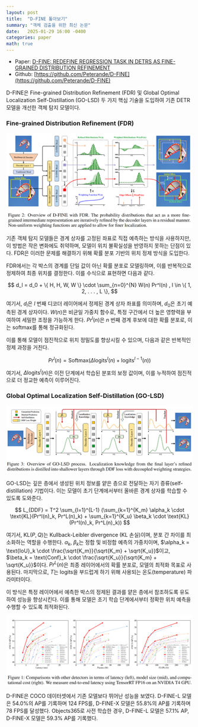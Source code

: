 ```yaml
---
layout: post
title:  "D-FINE 톺아보기"
summary: "객체 검출을 위한 최신 논문"
date:   2025-01-29 16:00 -0400
categories: paper
math: true
---
```


- Paper: [D-FINE: REDEFINE REGRESSION TASK IN DETRS AS FINE-GRAINED DISTRIBUTION REFINEMENT](https://arxiv.org/pdf/2410.13842)
- Github: [https://github.com/Peterande/D-FINE](https://github.com/Peterande/D-FINE)

D-FINE은 Fine-grained Distribution Refinement (FDR) 및 Global Optimal Localization Self-Distillation (GO-LSD) 두 가지 핵심 기술을 도입하여 기존 DETR 모델을 개선한 객체 탐지 모델이다.

### Fine-grained Distribution Refinement (FDR)



![1](/assets/img/post_img/dfine/1.png)



기존 객체 탐지 모델들은 경계 상자를 고정된 좌표로 직접 예측하는 방식을 사용하지만, 이 방법은 작은 변화에도 취약하며, 모델이 위치 불확실성을 반영하지 못하는 단점이 있다. FDR은 이러한 문제를 해결하기 위해 확률 분포 기반의 위치 정제 방식을 도입한다.

FDR에서는 각 박스의 경계를 단일 값이 아닌 확률 분포로 모델링하며, 이를 반복적으로 정제하여 최종 위치를 결정한다. 이를 수식으로 표현하면 다음과 같다.

$$
d_l = d_0 +  \{ H, H, W, W \} \cdot \sum_{n=0}^{N} W(n) Pr^l(n)
, l \in \{ 1, 2, . . . , L \},
$$

여기서, $d_l$은 $l$ 번째 디코더 레이어에서 정제된 경계 상자 좌표를 의미하며, $d_0$은 초기 예측된 경계 상자이다. $W(n)$은 비균일 가중치 함수로, 특정 구간에서 더 높은 영향력을 부여하여 세밀한 조정을 가능하게 한다. $Pr^l(n)$은 $n$ 번째 경계 후보에 대한 확률 분포로, 이는 softmax를 통해 정규화된다.

이를 통해 모델이 점진적으로 위치 정밀도를 향상시킬 수 있으며, 다음과 같은 반복적인 정제 과정을 거친다.

$$
Pr^l(n) = \text{Softmax}\left( \Delta \text{logits}^l(n) + \text{logits}^{l-1}(n) \right)
$$

여기서, $\Delta \text{logits}^l(n)$은 이전 단계에서 학습된 분포의 보정 값이며, 이를 누적하여 점진적으로 더 정교한 예측이 이루어진다.

### Global Optimal Localization Self-Distillation (GO-LSD)



![2](/assets/img/post_img/dfine/2.png)




GO-LSD는 깊은 층에서 생성된 위치 정보를 얕은 층으로 전달하는 자기 증류(self-distillation) 기법이다. 이는 모델이 초기 단계에서부터 올바른 경계 상자를 학습할 수 있도록 도와준다.

$$
L_{DDF} = T^2 \sum_{l=1}^{L-1} (\sum_{k=1}^{K_m} \alpha_k \cdot \text{KL}(Pr^l(n)_k, Pr^L(n)_k) + \sum_{k=1}^{K_u} \beta_k \cdot \text{KL}(Pr^l(n)_k, Pr^L(n)_k))
$$

여기서, $\text{KL}(P, Q)$는 Kullback-Leibler divergence (KL 손실)이며, 분포 간 차이를 최소화하는 역할을 수행한다. $\alpha_k$, $\beta_k$는 정합 및 비정합 예측의 가중치이며, $\alpha_k = \text{IoU}_k \cdot \frac{\sqrt{K_m}}{\sqrt{K_m} + \sqrt{K_u}}$이고, $\beta_k = \text{Conf}_k \cdot \frac{\sqrt{K_u}}{\sqrt{K_m} + \sqrt{K_u}}$이다. $Pr^L(n)$은 최종 레이어에서의 확률 분포로, 모델의 최적화 목표로 사용된다. 마지막으로, $T$는 logits을 부드럽게 하기 위해 사용되는 온도(temperature) 파라미터이다.

이 방식은 특정 레이어에서 예측한 박스의 정제된 결과를 얕은 층에서 참조하도록 유도하여 성능을 향상시킨다. 이를 통해 모델은 초기 학습 단계에서부터 정확한 위치 예측을 수행할 수 있도록 최적화된다.



![3](/assets/img/post_img/dfine/3.png)



D-FINE은 COCO 데이터셋에서 기존 모델보다 뛰어난 성능을 보였다. D-FINE-L 모델은 54.0%의 AP를 기록하며 124 FPS를, D-FINE-X 모델은 55.8%의 AP를 기록하며 78 FPS를 달성했다. Objects365로 사전 학습한 경우, D-FINE-L 모델은 57.1% AP, D-FINE-X 모델은 59.3% AP를 기록했다.